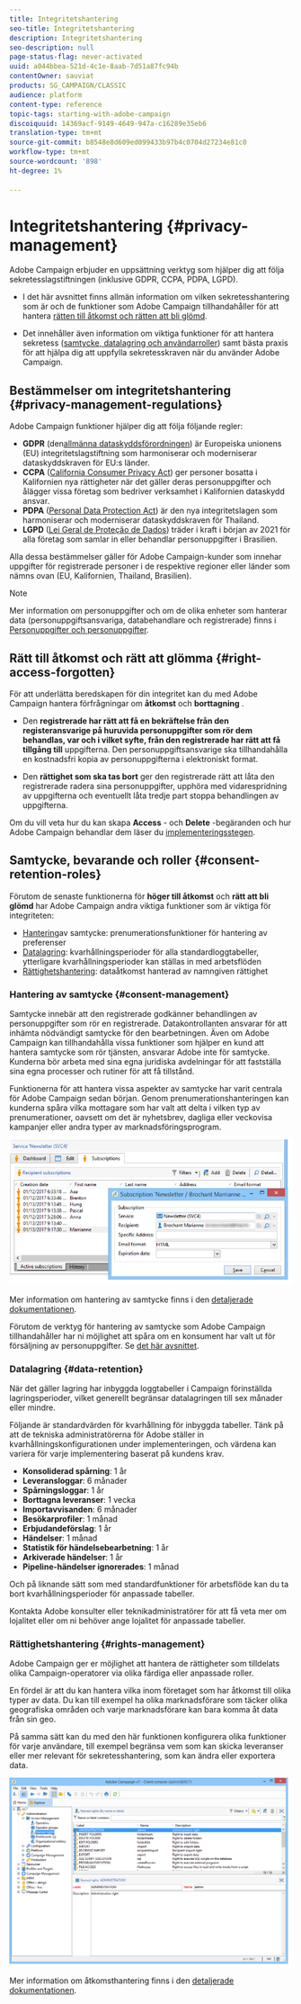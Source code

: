 ```yaml
---
title: Integritetshantering
seo-title: Integritetshantering
description: Integritetshantering
seo-description: null
page-status-flag: never-activated
uuid: a044bbea-521d-4c1e-8aab-7d51a87fc94b
contentOwner: sauviat
products: SG_CAMPAIGN/CLASSIC
audience: platform
content-type: reference
topic-tags: starting-with-adobe-campaign
discoiquuid: 14369acf-9149-4649-947a-c16289e35eb6
translation-type: tm+mt
source-git-commit: b8548e8d609ed099433b97b4c0704d27234e81c0
workflow-type: tm+mt
source-wordcount: '898'
ht-degree: 1%

---
```



# Integritetshantering {#privacy-management}

Adobe Campaign erbjuder en uppsättning verktyg som hjälper dig att följa sekretesslagstiftningen (inklusive GDPR, CCPA, PDPA, LGPD).

* I det här avsnittet finns allmän information om vilken sekretesshantering som är och de funktioner som Adobe Campaign tillhandahåller för att hantera [rätten till åtkomst och rätten att bli glömd](#right-access-forgotten).

* Det innehåller även information om viktiga funktioner för att hantera sekretess ([samtycke, datalagring och användarroller](#consent-retention-roles)) samt bästa praxis för att hjälpa dig att uppfylla sekretesskraven när du använder Adobe Campaign.

## Bestämmelser om integritetshantering {#privacy-management-regulations}

Adobe Campaign funktioner hjälper dig att följa följande regler:

* **GDPR** (den[allmänna dataskyddsförordningen](https://ec.europa.eu/info/law/law-topic/data-protection/reform/what-does-general-data-protection-regulation-gdpr-govern_en)) är Europeiska unionens (EU) integritetslagstiftning som harmoniserar och moderniserar dataskyddskraven för EU:s länder.
* **CCPA** ([California Consumer Privacy Act](https://leginfo.legislature.ca.gov/faces/codes_displayText.xhtml?lawCode=CIV&amp;division=3.&amp;title=1.81.5.&amp;part=4.&amp;kapitel=&amp;artikel=)) ger personer bosatta i Kalifornien nya rättigheter när det gäller deras personuppgifter och ålägger vissa företag som bedriver verksamhet i Kalifornien dataskydd ansvar.
* **PDPA** ([Personal Data Protection Act](https://secureprivacy.ai/thailand-pdpa-summary-what-businesses-need-to-know/)) är den nya integritetslagen som harmoniserar och moderniserar dataskyddskraven för Thailand.
* **LGPD** ([Lei Geral de Proteção de Dados](https://iapp.org/media/pdf/resource_center/Brazilian_General_Data_Protection_Law.pdf)) träder i kraft i början av 2021 för alla företag som samlar in eller behandlar personuppgifter i Brasilien.

Alla dessa bestämmelser gäller för Adobe Campaign-kunder som innehar uppgifter för registrerade personer i de respektive regioner eller länder som nämns ovan (EU, Kalifornien, Thailand, Brasilien).

<!--Several Privacy capabilities are available in Adobe Campaign, including consent management, data retention settings, and rights management. See [Consent, Retention and Roles](#consent-retention-roles). In addition to this, Adobe Campaign helps facilitate your readiness as Data Controller for certain Privacy requests. See [Right to Access and Right to be Forgotten](#right-access-forgotten).-->

>[!NOTE]
>
>Mer information om personuppgifter och om de olika enheter som hanterar data (personuppgiftsansvariga, databehandlare och registrerade) finns i [Personuppgifter och personuppgifter](../../platform/using/privacy-and-recommendations.md#personal-data).

## Rätt till åtkomst och rätt att glömma {#right-access-forgotten}

För att underlätta beredskapen för din integritet kan du med Adobe Campaign hantera förfrågningar om **åtkomst** och **borttagning** .

* Den **registrerade har rätt att få en bekräftelse från den registeransvarige på huruvida personuppgifter som rör dem behandlas, var och i vilket syfte, från den registrerade har rätt att få tillgång till** uppgifterna. Den personuppgiftsansvarige ska tillhandahålla en kostnadsfri kopia av personuppgifterna i elektroniskt format.

* Den **rättighet som ska tas bort** ger den registrerade rätt att låta den registrerade radera sina personuppgifter, upphöra med vidarespridning av uppgifterna och eventuellt låta tredje part stoppa behandlingen av uppgifterna.

Om du vill veta hur du kan skapa **Access** - och **Delete** -begäranden och hur Adobe Campaign behandlar dem läser du [implementeringsstegen](../../platform/using/privacy-requests.md).

<!--Tutorials on Privacy management in Campaign Standard are also available [here](https://docs.adobe.com/content/help/en/campaign-standard-learn/tutorials/privacy/privacy-overview.html).
https://experienceleague.corp.adobe.com/docs/campaign-standard-learn/tutorials/privacy/privacy-overview.html?lang=en-->

## Samtycke, bevarande och roller {#consent-retention-roles}

Förutom de senaste funktionerna för **höger till åtkomst** och **rätt att bli glömd** har Adobe Campaign andra viktiga funktioner som är viktiga för integriteten:

* [Hantering](#consent-management)av samtycke: prenumerationsfunktioner för hantering av preferenser
* [Datalagring](#data-retention): kvarhållningsperioder för alla standardloggtabeller, ytterligare kvarhållningsperioder kan ställas in med arbetsflöden
* [Rättighetshantering](#rights-management): dataåtkomst hanterad av namngiven rättighet

### Hantering av samtycke {#consent-management}

Samtycke innebär att den registrerade godkänner behandlingen av personuppgifter som rör en registrerade. Datakontrollanten ansvarar för att inhämta nödvändigt samtycke för den bearbetningen. Även om Adobe Campaign kan tillhandahålla vissa funktioner som hjälper en kund att hantera samtycke som rör tjänsten, ansvarar Adobe inte för samtycke. Kunderna bör arbeta med sina egna juridiska avdelningar för att fastställa sina egna processer och rutiner för att få tillstånd.

Funktionerna för att hantera vissa aspekter av samtycke har varit centrala för Adobe Campaign sedan början. Genom prenumerationshanteringen kan kunderna spåra vilka mottagare som har valt att delta i vilken typ av prenumerationer, oavsett om det är nyhetsbrev, dagliga eller veckovisa kampanjer eller andra typer av marknadsföringsprogram.

![](assets/privacy-consent-management.png)

Mer information om hantering av samtycke finns i den [detaljerade dokumentationen](../../delivery/using/managing-subscriptions.md).

Förutom de verktyg för hantering av samtycke som Adobe Campaign tillhandahåller har ni möjlighet att spåra om en konsument har valt ut för försäljning av personuppgifter. Se [det här avsnittet](../../platform/using/privacy-requests.md#sale-of-personal-information).

### Datalagring {#data-retention}

När det gäller lagring har inbyggda loggtabeller i Campaign förinställda lagringsperioder, vilket generellt begränsar datalagringen till sex månader eller mindre.

Följande är standardvärden för kvarhållning för inbyggda tabeller. Tänk på att de tekniska administratörerna för Adobe ställer in kvarhållningskonfigurationen under implementeringen, och värdena kan variera för varje implementering baserat på kundens krav.

* **Konsoliderad spårning**: 1 år
* **Leveransloggar**: 6 månader
* **Spårningsloggar**: 1 år
* **Borttagna leveranser**: 1 vecka
* **Importavvisanden**: 6 månader
* **Besökarprofiler**: 1 månad
* **Erbjudandeförslag**: 1 år
* **Händelser**: 1 månad
* **Statistik för händelsebearbetning**: 1 år
* **Arkiverade händelser**: 1 år
* **Pipeline-händelser ignorerades**: 1 månad

Och på liknande sätt som med standardfunktioner för arbetsflöde kan du ta bort kvarhållningsperioder för anpassade tabeller.

Kontakta Adobe konsulter eller teknikadministratörer för att få veta mer om lojalitet eller om ni behöver ange lojalitet för anpassade tabeller.

### Rättighetshantering {#rights-management}

Adobe Campaign ger er möjlighet att hantera de rättigheter som tilldelats olika Campaign-operatorer via olika färdiga eller anpassade roller.

En fördel är att du kan hantera vilka inom företaget som har åtkomst till olika typer av data. Du kan till exempel ha olika marknadsförare som täcker olika geografiska områden och varje marknadsförare kan bara komma åt data från sin geo.

På samma sätt kan du med den här funktionen konfigurera olika funktioner för varje användare, till exempel begränsa vem som kan skicka leveranser eller mer relevant för sekretesshantering, som kan ändra eller exportera data.

![](assets/privacy-user-management.png)

Mer information om åtkomsthantering finns i den [detaljerade dokumentationen](../../platform/using/access-management.md).